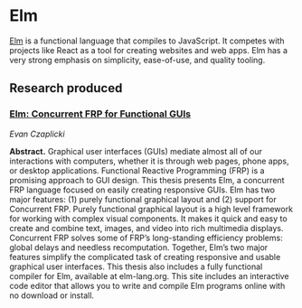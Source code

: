 # Elm

[Elm](http://elm-lang.org/) is a functional language that compiles to
JavaScript. It competes with projects like React as a tool for
creating websites and web apps. Elm has a very strong emphasis on
simplicity, ease-of-use, and quality tooling.

## Research produced

### [Elm: Concurrent FRP for Functional GUIs](http://elm-lang.org/assets/papers/concurrent-frp.pdf)

_Evan Czaplicki_

__Abstract.__ Graphical user interfaces (GUIs) mediate almost all of
our interactions with computers, whether it is through web pages,
phone apps, or desktop applications. Functional Reactive Programming
(FRP) is a promising approach to GUI design. This thesis presents Elm,
a concurrent FRP language focused on easily creating responsive
GUIs. Elm has two major features: (1) purely functional graphical
layout and (2) support for Concurrent FRP. Purely functional graphical
layout is a high level framework for working with complex visual
components.  It makes it quick and easy to create and combine text,
images, and video into rich multimedia displays. Concurrent FRP solves
some of FRP’s long-standing efficiency problems: global delays and
needless recomputation. Together, Elm’s two major features simplify
the complicated task of creating responsive and usable graphical user
interfaces.  This thesis also includes a fully functional compiler for
Elm, available at elm-lang.org. This site includes an interactive code
editor that allows you to write and compile Elm programs online with
no download or install.
